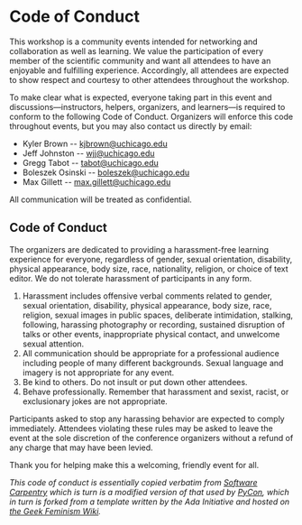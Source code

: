 # Code of Conduct

This workshop is a community events intended for networking and collaboration as well as learning. We value the participation of every member of the scientific community and want all attendees to have an enjoyable and fulfilling experience. Accordingly, all attendees are expected to show respect and courtesy to other attendees throughout the workshop.

To make clear what is expected, everyone taking part in this event and discussions—instructors, helpers, organizers, and learners—is required to conform to the following Code of Conduct. Organizers will enforce this code throughout events, but you may also contact us directly by email:

* Kyler Brown -- kjbrown@uchicago.edu
* Jeff Johnston -- wjj@uchicago.edu
* Gregg Tabot -- tabot@uchicago.edu
* Boleszek Osinski -- boleszek@uchicago.edu
* Max Gillett -- max.gillett@uchicago.edu

All communication will be treated as confidential.

## Code of Conduct

The organizers are dedicated to providing a harassment-free learning experience for everyone, regardless of gender, sexual orientation, disability, physical appearance, body size, race, nationality, religion, or choice of text editor. We do not tolerate harassment of participants in any form.

1. Harassment includes offensive verbal comments related to gender, sexual orientation, disability, physical appearance, body size, race, religion, sexual images in public spaces, deliberate intimidation, stalking, following, harassing photography or recording, sustained disruption of talks or other events, inappropriate physical contact, and unwelcome sexual attention.
2. All communication should be appropriate for a professional audience including people of many different backgrounds. Sexual language and imagery is not appropriate for any event.
3. Be kind to others. Do not insult or put down other attendees.
4. Behave professionally. Remember that harassment and sexist, racist, or exclusionary jokes are not appropriate.

Participants asked to stop any harassing behavior are expected to comply immediately. Attendees violating these rules may be asked to leave the event at the sole discretion of the conference organizers without a refund of any charge that may have been levied.

Thank you for helping make this a welcoming, friendly event for all.

_This code of conduct is essentially copied verbatim from [Software Carpentry](http://software-carpentry.org/conduct/) which is turn is a modified version of that used by [PyCon](https://us.pycon.org/2015/about/code-of-conduct/), which in turn is forked from a template written by the Ada Initiative and hosted on [the Geek Feminism Wiki](http://geekfeminism.wikia.com/wiki/Conference_anti-harassment/Policy)._
